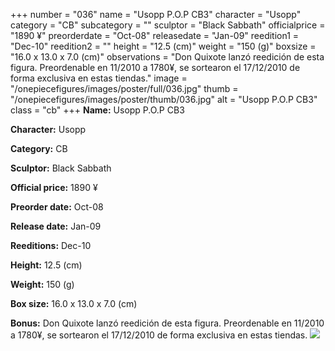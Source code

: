 +++
number = "036"
name = "Usopp P.O.P CB3"
character = "Usopp"
category = "CB"
subcategory = ""
sculptor = "Black Sabbath"
officialprice = "1890 ¥"
preorderdate = "Oct-08"
releasedate = "Jan-09"
reedition1 = "Dec-10"
reedition2 = ""
height = "12.5 (cm)"
weight = "150 (g)"
boxsize = "16.0 x 13.0 x 7.0 (cm)"
observations = "Don Quixote lanzó reedición de esta figura. Preordenable en 11/2010 a 1780¥, se sortearon el 17/12/2010 de forma exclusiva en estas tiendas."
image = "/onepiecefigures/images/poster/full/036.jpg"
thumb = "/onepiecefigures/images/poster/thumb/036.jpg"
alt = "Usopp P.O.P CB3"
class = "cb"
+++
**Name:** Usopp P.O.P CB3

**Character:** Usopp

**Category:** CB 

**Sculptor:** Black Sabbath

**Official price:** 1890 ¥

**Preorder date:** Oct-08

**Release date:** Jan-09

**Reeditions:** Dec-10

**Height:** 12.5 (cm)

**Weight:** 150 (g)

**Box size:** 16.0 x 13.0 x 7.0 (cm)

**Bonus:** Don Quixote lanzó reedición de esta figura. Preordenable en 11/2010 a 1780¥, se sortearon el 17/12/2010 de forma exclusiva en estas tiendas.
<img src="/onepiecefigures/images/poster/thumb/036.jpg">